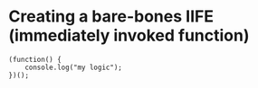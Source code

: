 # Creating a bare-bones IIFE (immediately invoked function)

    (function() {
        console.log("my logic");
    })();